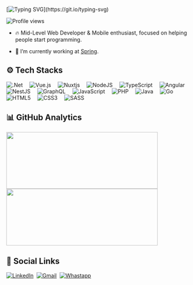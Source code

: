 [![Typing SVG](https://readme-typing-svg.herokuapp.com/?color=ffffff&size=35&center=true&vCenter=true&width=1000&lines=Hi,+I'm+Jean+Sbalchiero+;+Full+Stack+Web+Developer;)](https://git.io/typing-svg)
 
<p align="left"> <img src="https://komarev.com/ghpvc/?username=jesbalchiero&color=yellow" alt="Profile views" /> </p>

- 🔥 Mid-Level Web Developer & Mobile enthusiast, focused on helping people start programming.

- 🔭 I’m currently working at [Spring](https://springtelecomgroup.com/).

## ⚙️ Tech Stacks

![.Net](https://img.shields.io/badge/.NET-5C2D91?style=for-the-badge&logo=.net&logoColor=white)&emsp;
![Vue.js](https://img.shields.io/badge/vuejs-%2335495e.svg?style=for-the-badge&logo=vuedotjs&logoColor=%234FC08D)&emsp;
![Nuxtjs](https://img.shields.io/badge/Nuxt-002E3B?style=for-the-badge&logo=nuxtdotjs&logoColor=#00DC82)&emsp;
![NodeJS](https://img.shields.io/badge/node.js-6DA55F?style=for-the-badge&logo=node.js&logoColor=white)&emsp;
![TypeScript](https://img.shields.io/badge/typescript-%23007ACC.svg?style=for-the-badge&logo=typescript&logoColor=white)&emsp;
![Angular](https://img.shields.io/badge/angular-%23DD0031.svg?style=for-the-badge&logo=angular&logoColor=white)&emsp;
![NestJS](https://img.shields.io/badge/-NestJs-ea2845?style=for-the-badge&logo=nestjs&logoColor=white)&emsp;
![GraphQL](https://img.shields.io/badge/-GraphQL-E10098?style=for-the-badge&logo=graphql&logoColor=white)&emsp;
![JavaScript](https://img.shields.io/badge/javascript-%23323330.svg?style=for-the-badge&logo=javascript&logoColor=%23F7DF1E)&emsp;
![PHP](https://img.shields.io/badge/php-%23777BB4.svg?style=for-the-badge&logo=php&logoColor=white)&emsp;
![Java](https://img.shields.io/badge/java-%23ED8B00.svg?style=for-the-badge&logo=openjdk&logoColor=white)&emsp;
![Go](https://img.shields.io/badge/go-%2300ADD8.svg?style=for-the-badge&logo=go&logoColor=white)&emsp;
![HTML5](https://img.shields.io/badge/html5-%23E34F26.svg?style=for-the-badge&logo=html5&logoColor=white)&emsp;
![CSS3](https://img.shields.io/badge/css3-%231572B6.svg?style=for-the-badge&logo=css3&logoColor=white)&emsp;
![SASS](https://img.shields.io/badge/SASS-hotpink.svg?style=for-the-badge&logo=SASS&logoColor=white)&emsp;
<!--  ![React](https://img.shields.io/badge/react-%2320232a.svg?style=for-the-badge&logo=react&logoColor=%2361DAFB)&emsp; -->
<!--  ![React Native](https://img.shields.io/badge/react_native-%2320232a.svg?style=for-the-badge&logo=react&logoColor=%2361DAFB)&emsp; -->

## 📊 GitHub Analytics

<p align="left">
  <img width="400em" height="150em" src="https://github-readme-stats.vercel.app/api?username=jesbalchiero&show_icons=true&theme=radical&rank_icon=github" />
  <img width="400em" height="150em" src="https://github-readme-stats.vercel.app/api/top-langs/?username=jesbalchiero&layout=compact&theme=radical" />
</p>

## 👨 Social Links

[![LinkedIn](https://img.shields.io/badge/LinkedIn-0077B5?style=for-the-badge&logo=linkedin&logoColor=white&link=https://www.linkedin.com/in/jesbalchiero/)](https://www.linkedin.com/in/jesbalchiero/)&nbsp;
[![Gmail](https://img.shields.io/badge/Gmail-D14836?style=for-the-badge&logo=gmail&logoColor=white&link=mailto:jeancarlosbalchiero@gmail.com)](mailto:jeancarlosbalchiero@gmail.com)&nbsp;
[![Whastapp](https://img.shields.io/badge/WhatsApp-25D366?style=for-the-badge&logo=whatsapp&logoColor=white&link=https://wa.me/5554992362380)](https://wa.me/5554992362380)
